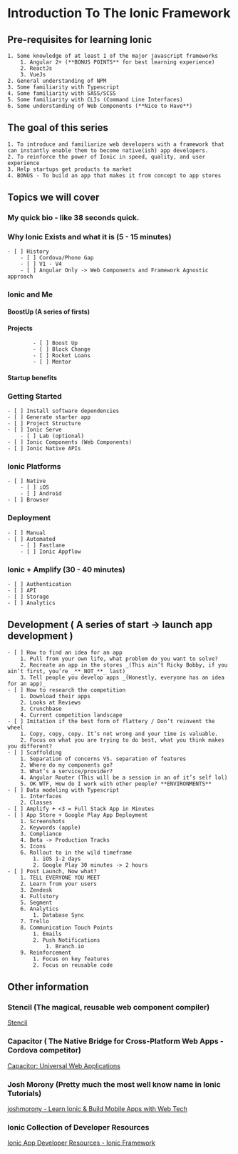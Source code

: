 # Introduction To The Ionic Framework
## Pre-requisites for learning Ionic
	1. Some knowledge of at least 1 of the major javascript frameworks
		1. Angular 2+ (**BONUS POINTS** for best learning experience)
		2. ReactJs
		3. VueJs
	2. General understanding of NPM
	3. Some familiarity with Typescript
	4. Some familiarity with SASS/SCSS
	5. Some familiarity with CLIs (Command Line Interfaces)
	6. Some understanding of Web Components (**Nice to Have**)

## The goal of this series
	1. To introduce and familiarize web developers with a framework that can instantly enable them to become native(ish) app developers.
	2. To reinforce the power of Ionic in speed, quality, and user experience
	3. Help startups get products to market
	4. BONUS - To build an app that makes it from concept to app stores

## Topics we will cover
### My quick bio - like 38 seconds quick.

### Why Ionic Exists and what it is (5 - 15 minutes)
	- [ ] History
		- [ ] Cordova/Phone Gap
		- [ ] V1 - V4
		- [ ] Angular Only -> Web Components and Framework Agnostic approach

### Ionic and Me
#### 	BoostUp (A series of firsts)
#### 	Projects
			- [ ] Boost Up
			- [ ] Block Change
			- [ ] Rocket Loans
			- [ ] Mentor
#### 	Startup benefits

### Getting Started
	- [ ] Install software dependencies
	- [ ] Generate starter app
	- [ ] Project Structure
	- [ ] Ionic Serve
		- [ ] Lab (optional)
	- [ ] Ionic Components (Web Components)
	- [ ] Ionic Native APIs

### Ionic Platforms
	- [ ] Native
		- [ ] iOS
		- [ ] Android
	- [ ] Browser

### Deployment
	- [ ] Manual
	- [ ] Automated
		- [ ] Fastlane
		- [ ] Ionic Appflow

### Ionic + Amplify (30 - 40 minutes)
	- [ ] Authentication
	- [ ] API
	- [ ] Storage
	- [ ] Analytics


## Development ( A series of start -> launch app development )
	- [ ] How to find an idea for an app
		1. Pull from your own life, what problem do you want to solve?
		2. Recreate an app in the stores _(This ain’t Ricky Bobby, if you ain’t first, you’re _**_NOT_**_ last)_
		3. Tell people you develop apps _(Honestly, everyone has an idea for an app)_
	- [ ] How to research the competition
		1. Download their apps
		2. Looks at Reviews
		3. Crunchbase
		4. Current competition landscape
	- [ ] Imitation if the best form of flattery / Don’t reinvent the wheel
		1. Copy, copy, copy. It’s not wrong and your time is valuable.
		2. Focus on what you are trying to do best, what you think makes you different?
	- [ ] Scaffolding
		1. Separation of concerns VS. separation of features
		2. Where do my components go?
		3. What’s a service/provider?
		4. Angular Router (This will be a session in an of it’s self lol)
		5. OK WTF, How do I work with other people? **ENVIRONMENTS**
	- [ ] Data modeling with Typescript
		1. Interfaces
		2. Classes
	- [ ] Amplify + <3 = Full Stack App in Minutes
	- [ ] App Store + Google Play App Deployment
		1. Screenshots
		2. Keywords (apple)
		3. Compliance
		4. Beta -> Production Tracks
		5. Icons
		6. Rollout to in the wild timeframe
			1. iOS 1-2 days
			2. Google Play 30 minutes -> 2 hours
	- [ ] Post Launch, Now what?
		1. TELL EVERYONE YOU MEET
		2. Learn from your users
		3. Zendesk
		4. Fullstory
		5. Segment
		6. Analytics
			1. Database Sync
		7. Trello
		8. Communication Touch Points
			1. Emails
			2. Push Notifications
				1. Branch.io
		9. Reinforcement
			1. Focus on key features
			2. Focus on reusable code

## Other information
### Stencil (The magical, reusable web component compiler)
 [Stencil](https://stenciljs.com/)
### Capacitor ( The Native Bridge for Cross-Platform Web Apps -Cordova competitor)
[Capacitor: Universal Web Applications](https://capacitor.ionicframework.com/)
### Josh Morony (Pretty much the most well know name in Ionic Tutorials)
[joshmorony - Learn Ionic & Build Mobile Apps with Web Tech](https://www.joshmorony.com/)
### Ionic Collection of Developer Resources
[Ionic App Developer Resources - Ionic Framework](https://ionicframework.com/docs/v3/developer-resources/#)



